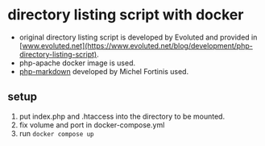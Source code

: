 #  directory listing script with docker
- original directory listing script is developed by Evoluted and provided in [www.evoluted.net](https://www.evoluted.net/blog/development/php-directory-listing-script).
- php-apache docker image is used.
- [php-markdown](https://github.com/michelf/php-markdown) developed by Michel Fortinis used.
  
## setup
1. put index.php and .htaccess into the directory to be mounted.
2. fix volume and port in docker-compose.yml  
3. run ```docker compose up```
